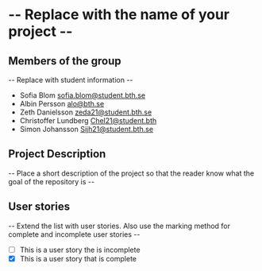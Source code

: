 # -- Replace with the name of your project --

## Members of the group
-- Replace with student information --
* Sofia Blom sofia.blom@student.bth.se
* Albin Persson alo@bth.se
* Zeth Danielsson zeda21@student.bth.se
* Christoffer Lundberg Chel21@student.bth
* Simon Johansson Sijh21@student.bth.se

## Project Description
-- Place a short description of the project so that the reader know what the goal of the repository is --

## User stories
-- Extend the list with user stories. Also use the marking method for complete and incomplete user stories --

- [ ] This is a user story the is incomplete 
- [X] This is a user story that is complete